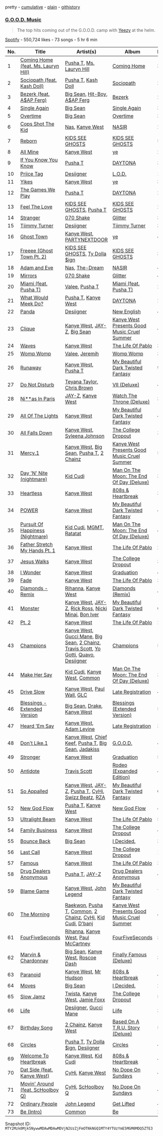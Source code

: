 pretty - [cumulative](/playlists/cumulative/37i9dQZF1DX83ZswDLVXae.md) - [plain](/playlists/plain/37i9dQZF1DX83ZswDLVXae) - [githistory](https://github.githistory.xyz/mackorone/spotify-playlist-archive/blob/main/playlists/plain/37i9dQZF1DX83ZswDLVXae)

### [G.O.O.D\. Music](https://open.spotify.com/playlist/37i9dQZF1DX83ZswDLVXae)

> The top hits coming out of the G.O.O.D\. camp with <a href="spotify:artist:5K4W6rqBFWDnAN6FQUkS6x">Yeezy</a> at the helm.

[Spotify](https://open.spotify.com/user/spotify) - 550,724 likes - 73 songs - 5 hr 6 min

| No. | Title | Artist(s) | Album | Length |
|---|---|---|---|---|
| 1 | [Coming Home \(feat\. Ms\. Lauryn Hill\)](https://open.spotify.com/track/0TGyMhttuNwKab2XJMJ1rl) | [Pusha T](https://open.spotify.com/artist/0ONHkAv9pCAFxb0zJwDNTy), [Ms\. Lauryn Hill](https://open.spotify.com/artist/2Mu5NfyYm8n5iTomuKAEHl) | [Coming Home](https://open.spotify.com/album/2qtMrGLdjgNbVJ1xKDiqAf) | 3:29 |
| 2 | [Sociopath \(feat\. Kash Doll\)](https://open.spotify.com/track/4xR7m33ECxSjY1nXyWmAx0) | [Pusha T](https://open.spotify.com/artist/0ONHkAv9pCAFxb0zJwDNTy), [Kash Doll](https://open.spotify.com/artist/3u579Gdap91lMptBSdXTpf) | [Sociopath](https://open.spotify.com/album/3v452sweoHYSYqZ3oVOM7c) | 2:42 |
| 3 | [Bezerk \(feat\. A$AP Ferg\)](https://open.spotify.com/track/2B9wgj9XzbJZLty03PRbVo) | [Big Sean](https://open.spotify.com/artist/0c173mlxpT3dSFRgMO8XPh), [Hit\-Boy](https://open.spotify.com/artist/6q3p11nP1p80Ey6LrOOSed), [A$AP Ferg](https://open.spotify.com/artist/5dHt1vcEm9qb8fCyLcB3HL) | [Bezerk](https://open.spotify.com/album/6UgZHNJFfmKLSGLuW9T114) | 2:31 |
| 4 | [Single Again](https://open.spotify.com/track/7IP0lO9tHfNwBWZ9X6TJ84) | [Big Sean](https://open.spotify.com/artist/0c173mlxpT3dSFRgMO8XPh) | [Single Again](https://open.spotify.com/album/0AIFISfeloajgVP5fB9ulV) | 3:33 |
| 5 | [Overtime](https://open.spotify.com/track/2IoVnTEyj8NdFBpWoEFrMZ) | [Big Sean](https://open.spotify.com/artist/0c173mlxpT3dSFRgMO8XPh) | [Overtime](https://open.spotify.com/album/7JnRw2TyqBA2qEXGZZ5Za5) | 3:23 |
| 6 | [Cops Shot The Kid](https://open.spotify.com/track/1vi9adPJiD4d22ybGp25hy) | [Nas](https://open.spotify.com/artist/20qISvAhX20dpIbOOzGK3q), [Kanye West](https://open.spotify.com/artist/5K4W6rqBFWDnAN6FQUkS6x) | [NASIR](https://open.spotify.com/album/66EwBbt2kPgugo8Wz0SKAw) | 2:47 |
| 7 | [Reborn](https://open.spotify.com/track/4RVbK6cV0VqWdpCDcx3hiT) | [KIDS SEE GHOSTS](https://open.spotify.com/artist/2hPgGN4uhvXAxiXQBIXOmE) | [KIDS SEE GHOSTS](https://open.spotify.com/album/6pwuKxMUkNg673KETsXPUV) | 5:24 |
| 8 | [All Mine](https://open.spotify.com/track/3U21A07gAloCc4P7J8rxcn) | [Kanye West](https://open.spotify.com/artist/5K4W6rqBFWDnAN6FQUkS6x) | [ye](https://open.spotify.com/album/2Ek1q2haOnxVqhvVKqMvJe) | 2:25 |
| 9 | [If You Know You Know](https://open.spotify.com/track/6bGwKHXHNLmTy6yt147FPh) | [Pusha T](https://open.spotify.com/artist/0ONHkAv9pCAFxb0zJwDNTy) | [DAYTONA](https://open.spotify.com/album/07bIdDDe3I3hhWpxU6tuBp) | 3:22 |
| 10 | [Priice Tag](https://open.spotify.com/track/0w7IgpqkxKyRBTqGuQbZNp) | [Desiigner](https://open.spotify.com/artist/7pFeBzX627ff0VnN6bxPR4) | [L.O.D.](https://open.spotify.com/album/0TjZvf2v4FQlmpEKVvxeB7) | 1:50 |
| 11 | [Yikes](https://open.spotify.com/track/1qsHYUd2c1wFGcn7e63QmG) | [Kanye West](https://open.spotify.com/artist/5K4W6rqBFWDnAN6FQUkS6x) | [ye](https://open.spotify.com/album/2Ek1q2haOnxVqhvVKqMvJe) | 3:08 |
| 12 | [The Games We Play](https://open.spotify.com/track/7iEoaTyBCqLaAwJnOP1BTn) | [Pusha T](https://open.spotify.com/artist/0ONHkAv9pCAFxb0zJwDNTy) | [DAYTONA](https://open.spotify.com/album/07bIdDDe3I3hhWpxU6tuBp) | 2:46 |
| 13 | [Feel The Love](https://open.spotify.com/track/3aUFrxO1B8EW63QchEl3wX) | [KIDS SEE GHOSTS](https://open.spotify.com/artist/2hPgGN4uhvXAxiXQBIXOmE), [Pusha T](https://open.spotify.com/artist/0ONHkAv9pCAFxb0zJwDNTy) | [KIDS SEE GHOSTS](https://open.spotify.com/album/6pwuKxMUkNg673KETsXPUV) | 2:45 |
| 14 | [Stranger](https://open.spotify.com/track/0jbjm2p0qkEfpeoNCywnM2) | [070 Shake](https://open.spotify.com/artist/12Zk1DFhCbHY6v3xep2ZjI) | [Glitter](https://open.spotify.com/album/5HCBV9Epivfv54NNH7VQqA) | 3:42 |
| 15 | [Tiimmy Turner](https://open.spotify.com/track/3NJG6vMH1ZsectZkocMEm0) | [Desiigner](https://open.spotify.com/artist/7pFeBzX627ff0VnN6bxPR4) | [Tiimmy Turner](https://open.spotify.com/album/7zf9kyxc3ZhJv79HrjTRir) | 3:59 |
| 16 | [Ghost Town](https://open.spotify.com/track/7vgTNTaEz3CsBZ1N4YQalM) | [Kanye West](https://open.spotify.com/artist/5K4W6rqBFWDnAN6FQUkS6x), [PARTYNEXTDOOR](https://open.spotify.com/artist/2HPaUgqeutzr3jx5a9WyDV) | [ye](https://open.spotify.com/album/2Ek1q2haOnxVqhvVKqMvJe) | 4:31 |
| 17 | [Freeee \(Ghost Town Pt\. 2\)](https://open.spotify.com/track/7GRTrWsP3yo2Fx8umJfA1X) | [KIDS SEE GHOSTS](https://open.spotify.com/artist/2hPgGN4uhvXAxiXQBIXOmE), [Ty Dolla $ign](https://open.spotify.com/artist/7c0XG5cIJTrrAgEC3ULPiq) | [KIDS SEE GHOSTS](https://open.spotify.com/album/6pwuKxMUkNg673KETsXPUV) | 3:26 |
| 18 | [Adam and Eve](https://open.spotify.com/track/0BSPhsCKfwENstErymcD80) | [Nas](https://open.spotify.com/artist/20qISvAhX20dpIbOOzGK3q), [The\-Dream](https://open.spotify.com/artist/1W3FSF1BLpY3hlVIgvenLz) | [NASIR](https://open.spotify.com/album/66EwBbt2kPgugo8Wz0SKAw) | 4:10 |
| 19 | [Mirrors](https://open.spotify.com/track/6YlCxdJyzDlDnUj0d72NoB) | [070 Shake](https://open.spotify.com/artist/12Zk1DFhCbHY6v3xep2ZjI) | [Glitter](https://open.spotify.com/album/5HCBV9Epivfv54NNH7VQqA) | 4:26 |
| 20 | [Miami \(feat\. Pusha T\)](https://open.spotify.com/track/0DSXAjnNFpc22v31I4MX2S) | [Valee](https://open.spotify.com/artist/4hRL2QmahOYxXNmNKtG1AI), [Pusha T](https://open.spotify.com/artist/0ONHkAv9pCAFxb0zJwDNTy) | [Miami \(feat\. Pusha T\)](https://open.spotify.com/album/59oepjJR54xdxB4usb0Beu) | 2:59 |
| 21 | [What Would Meek Do?](https://open.spotify.com/track/5vnuJ8EopkP5dHukpOmT3L) | [Pusha T](https://open.spotify.com/artist/0ONHkAv9pCAFxb0zJwDNTy), [Kanye West](https://open.spotify.com/artist/5K4W6rqBFWDnAN6FQUkS6x) | [DAYTONA](https://open.spotify.com/album/07bIdDDe3I3hhWpxU6tuBp) | 2:33 |
| 22 | [Panda](https://open.spotify.com/track/5YEOzOojehCqxGQCcQiyR4) | [Desiigner](https://open.spotify.com/artist/7pFeBzX627ff0VnN6bxPR4) | [New English](https://open.spotify.com/album/0cHT4ll3sEPyFFWoFuibMl) | 4:06 |
| 23 | [Clique](https://open.spotify.com/track/65rRB2mspD309xE6YimZTl) | [Kanye West](https://open.spotify.com/artist/5K4W6rqBFWDnAN6FQUkS6x), [JAY\-Z](https://open.spotify.com/artist/3nFkdlSjzX9mRTtwJOzDYB), [Big Sean](https://open.spotify.com/artist/0c173mlxpT3dSFRgMO8XPh) | [Kanye West Presents Good Music Cruel Summer](https://open.spotify.com/album/0bcOGgwJpwBjfFBTApoqSn) | 4:53 |
| 24 | [Waves](https://open.spotify.com/track/3nAq2hCr1oWsIU54tS98pL) | [Kanye West](https://open.spotify.com/artist/5K4W6rqBFWDnAN6FQUkS6x) | [The Life Of Pablo](https://open.spotify.com/album/7gsWAHLeT0w7es6FofOXk1) | 3:01 |
| 25 | [Womp Womp](https://open.spotify.com/track/1G5ho820Xi2Qu3HsBZ26ft) | [Valee](https://open.spotify.com/artist/4hRL2QmahOYxXNmNKtG1AI), [Jeremih](https://open.spotify.com/artist/3KV3p5EY4AvKxOlhGHORLg) | [Womp Womp](https://open.spotify.com/album/7o66H14uvkdLb6dI866lOW) | 3:46 |
| 26 | [Runaway](https://open.spotify.com/track/3DK6m7It6Pw857FcQftMds) | [Kanye West](https://open.spotify.com/artist/5K4W6rqBFWDnAN6FQUkS6x), [Pusha T](https://open.spotify.com/artist/0ONHkAv9pCAFxb0zJwDNTy) | [My Beautiful Dark Twisted Fantasy](https://open.spotify.com/album/20r762YmB5HeofjMCiPMLv) | 9:07 |
| 27 | [Do Not Disturb](https://open.spotify.com/track/3MPC4VgnsdlTEua8QntLab) | [Teyana Taylor](https://open.spotify.com/artist/4ULO7IGI3M2bo0Ap7B9h8a), [Chris Brown](https://open.spotify.com/artist/7bXgB6jMjp9ATFy66eO08Z) | [VII \(Deluxe\)](https://open.spotify.com/album/09wBB2tZNMY9WhIhvx5OSx) | 4:12 |
| 28 | [Ni\*\*as In Paris](https://open.spotify.com/track/4Li2WHPkuyCdtmokzW2007) | [JAY\-Z](https://open.spotify.com/artist/3nFkdlSjzX9mRTtwJOzDYB), [Kanye West](https://open.spotify.com/artist/5K4W6rqBFWDnAN6FQUkS6x) | [Watch The Throne \(Deluxe\)](https://open.spotify.com/album/2P2Xwvh2xWXIZ1OWY9S9o5) | 3:39 |
| 29 | [All Of The Lights](https://open.spotify.com/track/22L7bfCiAkJo5xGSQgmiIO) | [Kanye West](https://open.spotify.com/artist/5K4W6rqBFWDnAN6FQUkS6x) | [My Beautiful Dark Twisted Fantasy](https://open.spotify.com/album/20r762YmB5HeofjMCiPMLv) | 4:59 |
| 30 | [All Falls Down](https://open.spotify.com/track/5SkRLpaGtvYPhw02vZhQQ9) | [Kanye West](https://open.spotify.com/artist/5K4W6rqBFWDnAN6FQUkS6x), [Syleena Johnson](https://open.spotify.com/artist/1lE6SEy8f84Zhjvp7r8yTD) | [The College Dropout](https://open.spotify.com/album/4Uv86qWpGTxf7fU7lG5X6F) | 3:43 |
| 31 | [Mercy.1](https://open.spotify.com/track/671XaUBmifTMXDbZK5CB1M) | [Kanye West](https://open.spotify.com/artist/5K4W6rqBFWDnAN6FQUkS6x), [Big Sean](https://open.spotify.com/artist/0c173mlxpT3dSFRgMO8XPh), [Pusha T](https://open.spotify.com/artist/0ONHkAv9pCAFxb0zJwDNTy), [2 Chainz](https://open.spotify.com/artist/17lzZA2AlOHwCwFALHttmp) | [Kanye West Presents Good Music Cruel Summer](https://open.spotify.com/album/0bcOGgwJpwBjfFBTApoqSn) | 5:26 |
| 32 | [Day 'N' Nite \(nightmare\)](https://open.spotify.com/track/5wfllwdjglyQislkskYLBv) | [Kid Cudi](https://open.spotify.com/artist/0fA0VVWsXO9YnASrzqfmYu) | [Man On The Moon: The End Of Day \(Deluxe\)](https://open.spotify.com/album/2S8AWAM0nxyFy66YnUfIs3) | 3:41 |
| 33 | [Heartless](https://open.spotify.com/track/4EWCNWgDS8707fNSZ1oaA5) | [Kanye West](https://open.spotify.com/artist/5K4W6rqBFWDnAN6FQUkS6x) | [808s & Heartbreak](https://open.spotify.com/album/3WFTGIO6E3Xh4paEOBY9OU) | 3:31 |
| 34 | [POWER](https://open.spotify.com/track/2gZUPNdnz5Y45eiGxpHGSc) | [Kanye West](https://open.spotify.com/artist/5K4W6rqBFWDnAN6FQUkS6x) | [My Beautiful Dark Twisted Fantasy](https://open.spotify.com/album/20r762YmB5HeofjMCiPMLv) | 4:52 |
| 35 | [Pursuit Of Happiness \(Nightmare\)](https://open.spotify.com/track/6MtKObWYda2qnNIpJI21uD) | [Kid Cudi](https://open.spotify.com/artist/0fA0VVWsXO9YnASrzqfmYu), [MGMT](https://open.spotify.com/artist/0SwO7SWeDHJijQ3XNS7xEE), [Ratatat](https://open.spotify.com/artist/57dN52uHvrHOxijzpIgu3E) | [Man On The Moon: The End Of Day \(Deluxe\)](https://open.spotify.com/album/2S8AWAM0nxyFy66YnUfIs3) | 4:55 |
| 36 | [Father Stretch My Hands Pt\. 1](https://open.spotify.com/track/4KW1lqgSr8TKrvBII0Brf8) | [Kanye West](https://open.spotify.com/artist/5K4W6rqBFWDnAN6FQUkS6x) | [The Life Of Pablo](https://open.spotify.com/album/7gsWAHLeT0w7es6FofOXk1) | 2:15 |
| 37 | [Jesus Walks](https://open.spotify.com/track/5g1vtHqi9uV7xtYeCcFOBx) | [Kanye West](https://open.spotify.com/artist/5K4W6rqBFWDnAN6FQUkS6x) | [The College Dropout](https://open.spotify.com/album/4Uv86qWpGTxf7fU7lG5X6F) | 3:13 |
| 38 | [I Wonder](https://open.spotify.com/track/7rbECVPkY5UODxoOUVKZnA) | [Kanye West](https://open.spotify.com/artist/5K4W6rqBFWDnAN6FQUkS6x) | [Graduation](https://open.spotify.com/album/4SZko61aMnmgvNhfhgTuD3) | 4:03 |
| 39 | [Fade](https://open.spotify.com/track/3cCxoOgfi6hgt8MNteuiiD) | [Kanye West](https://open.spotify.com/artist/5K4W6rqBFWDnAN6FQUkS6x) | [The Life Of Pablo](https://open.spotify.com/album/7gsWAHLeT0w7es6FofOXk1) | 3:13 |
| 40 | [Diamonds \- Remix](https://open.spotify.com/track/2DCCA7AwEslJ7jEaEX4Frf) | [Rihanna](https://open.spotify.com/artist/5pKCCKE2ajJHZ9KAiaK11H), [Kanye West](https://open.spotify.com/artist/5K4W6rqBFWDnAN6FQUkS6x) | [Diamonds \(Remix\)](https://open.spotify.com/album/2ZECyyGpEUqgupo22SSI4A) | 4:48 |
| 41 | [Monster](https://open.spotify.com/track/1ZHYJ2Wwgxes4m8Ba88PeK) | [Kanye West](https://open.spotify.com/artist/5K4W6rqBFWDnAN6FQUkS6x), [JAY\-Z](https://open.spotify.com/artist/3nFkdlSjzX9mRTtwJOzDYB), [Rick Ross](https://open.spotify.com/artist/1sBkRIssrMs1AbVkOJbc7a), [Nicki Minaj](https://open.spotify.com/artist/0hCNtLu0JehylgoiP8L4Gh), [Bon Iver](https://open.spotify.com/artist/4LEiUm1SRbFMgfqnQTwUbQ) | [My Beautiful Dark Twisted Fantasy](https://open.spotify.com/album/20r762YmB5HeofjMCiPMLv) | 6:18 |
| 42 | [Pt\. 2](https://open.spotify.com/track/1Wsbr1d2BouNGk2q92mIj7) | [Kanye West](https://open.spotify.com/artist/5K4W6rqBFWDnAN6FQUkS6x) | [The Life Of Pablo](https://open.spotify.com/album/7gsWAHLeT0w7es6FofOXk1) | 2:10 |
| 43 | [Champions](https://open.spotify.com/track/2nBI3iWLhupR7LyAJ5GGkE) | [Kanye West](https://open.spotify.com/artist/5K4W6rqBFWDnAN6FQUkS6x), [Gucci Mane](https://open.spotify.com/artist/13y7CgLHjMVRMDqxdx0Xdo), [Big Sean](https://open.spotify.com/artist/0c173mlxpT3dSFRgMO8XPh), [2 Chainz](https://open.spotify.com/artist/17lzZA2AlOHwCwFALHttmp), [Travis Scott](https://open.spotify.com/artist/0Y5tJX1MQlPlqiwlOH1tJY), [Yo Gotti](https://open.spotify.com/artist/6Ha4aES39QiVjR0L2lwuwq), [Quavo](https://open.spotify.com/artist/0VRj0yCOv2FXJNP47XQnx5), [Desiigner](https://open.spotify.com/artist/7pFeBzX627ff0VnN6bxPR4) | [Champions](https://open.spotify.com/album/1xuSorM2dDIiB5zhftB5NY) | 5:34 |
| 44 | [Make Her Say](https://open.spotify.com/track/7dZAPeA3Of5j5Vaef0DQ6M) | [Kid Cudi](https://open.spotify.com/artist/0fA0VVWsXO9YnASrzqfmYu), [Kanye West](https://open.spotify.com/artist/5K4W6rqBFWDnAN6FQUkS6x), [Common](https://open.spotify.com/artist/2GHclqNVjqGuiE5mA7BEoc) | [Man On The Moon: The End Of Day \(Deluxe\)](https://open.spotify.com/album/2S8AWAM0nxyFy66YnUfIs3) | 3:36 |
| 45 | [Drive Slow](https://open.spotify.com/track/6vB49BJ70zBpDrrAPwdaB8) | [Kanye West](https://open.spotify.com/artist/5K4W6rqBFWDnAN6FQUkS6x), [Paul Wall](https://open.spotify.com/artist/0k7Xl1pqI3tu8sSEjo5oEg), [GLC](https://open.spotify.com/artist/2hZ6jVi1cao5VlJHAEPzU7) | [Late Registration](https://open.spotify.com/album/5ll74bqtkcXlKE7wwkMq4g) | 4:32 |
| 46 | [Blessings \- Extended Version](https://open.spotify.com/track/4UaWrzY75h1tAvlxa4NKP9) | [Big Sean](https://open.spotify.com/artist/0c173mlxpT3dSFRgMO8XPh), [Drake](https://open.spotify.com/artist/3TVXtAsR1Inumwj472S9r4), [Kanye West](https://open.spotify.com/artist/5K4W6rqBFWDnAN6FQUkS6x) | [Blessings \(Extended Version\)](https://open.spotify.com/album/5Isq5L9DWNCRfvFAG6WFN7) | 5:01 |
| 47 | [Heard 'Em Say](https://open.spotify.com/track/6yIjtVtnOBeC8SwdVHzAuF) | [Kanye West](https://open.spotify.com/artist/5K4W6rqBFWDnAN6FQUkS6x), [Adam Levine](https://open.spotify.com/artist/4bYPcJP5jwMhSivRcqie2n) | [Late Registration](https://open.spotify.com/album/5ll74bqtkcXlKE7wwkMq4g) | 3:23 |
| 48 | [Don't Like.1](https://open.spotify.com/track/3YqJ0iaDWM0aqEDQExd2j3) | [Kanye West](https://open.spotify.com/artist/5K4W6rqBFWDnAN6FQUkS6x), [Chief Keef](https://open.spotify.com/artist/15iVAtD3s3FsQR4w1v6M0P), [Pusha T](https://open.spotify.com/artist/0ONHkAv9pCAFxb0zJwDNTy), [Big Sean](https://open.spotify.com/artist/0c173mlxpT3dSFRgMO8XPh), [Jadakiss](https://open.spotify.com/artist/5pnbUBPifNnlusY8kTBivi) | [G.O.O.D.](https://open.spotify.com/album/4YXvNse2P5iuKtCPh91o8q) | 4:43 |
| 49 | [Stronger](https://open.spotify.com/track/0j2T0R9dR9qdJYsB7ciXhf) | [Kanye West](https://open.spotify.com/artist/5K4W6rqBFWDnAN6FQUkS6x) | [Graduation](https://open.spotify.com/album/4SZko61aMnmgvNhfhgTuD3) | 5:11 |
| 50 | [Antidote](https://open.spotify.com/track/1wHZx0LgzFHyeIZkUydNXq) | [Travis Scott](https://open.spotify.com/artist/0Y5tJX1MQlPlqiwlOH1tJY) | [Rodeo \(Expanded Edition\)](https://open.spotify.com/album/4PWBTB6NYSKQwfo79I3prg) | 4:22 |
| 51 | [So Appalled](https://open.spotify.com/track/6K07Ahf6V7CAQn0ikrOztl) | [Kanye West](https://open.spotify.com/artist/5K4W6rqBFWDnAN6FQUkS6x), [JAY\-Z](https://open.spotify.com/artist/3nFkdlSjzX9mRTtwJOzDYB), [Pusha T](https://open.spotify.com/artist/0ONHkAv9pCAFxb0zJwDNTy), [CyHi](https://open.spotify.com/artist/18HVMQsV3tINaTyzT5UIjH), [Swizz Beatz](https://open.spotify.com/artist/2cADQgiLMjNhbsfeN52Bf3), [RZA](https://open.spotify.com/artist/4iCwCMnqsNZ6atvRiADgtn) | [My Beautiful Dark Twisted Fantasy](https://open.spotify.com/album/20r762YmB5HeofjMCiPMLv) | 6:37 |
| 52 | [New God Flow](https://open.spotify.com/track/1DbeslBYnckTqqTcc1Y2Tg) | [Pusha T](https://open.spotify.com/artist/0ONHkAv9pCAFxb0zJwDNTy), [Kanye West](https://open.spotify.com/artist/5K4W6rqBFWDnAN6FQUkS6x) | [New God Flow](https://open.spotify.com/album/3gFzpNzh1Kb48CwztWkeLu) | 4:54 |
| 53 | [Ultralight Beam](https://open.spotify.com/track/1eQBEelI2NCy7AUTerX0KS) | [Kanye West](https://open.spotify.com/artist/5K4W6rqBFWDnAN6FQUkS6x) | [The Life Of Pablo](https://open.spotify.com/album/7gsWAHLeT0w7es6FofOXk1) | 5:20 |
| 54 | [Family Business](https://open.spotify.com/track/5DBmXF7QO43Cuy9yqva116) | [Kanye West](https://open.spotify.com/artist/5K4W6rqBFWDnAN6FQUkS6x) | [The College Dropout](https://open.spotify.com/album/4Uv86qWpGTxf7fU7lG5X6F) | 4:38 |
| 55 | [Bounce Back](https://open.spotify.com/track/0SGkqnVQo9KPytSri1H6cF) | [Big Sean](https://open.spotify.com/artist/0c173mlxpT3dSFRgMO8XPh) | [I Decided.](https://open.spotify.com/album/0XAIjjN5qxViVS0Y5fYkar) | 3:42 |
| 56 | [Last Call](https://open.spotify.com/track/7iOhWWYjhhQiXzF4o4HhXN) | [Kanye West](https://open.spotify.com/artist/5K4W6rqBFWDnAN6FQUkS6x) | [The College Dropout](https://open.spotify.com/album/4Uv86qWpGTxf7fU7lG5X6F) | 12:40 |
| 57 | [Famous](https://open.spotify.com/track/19a3JfW8BQwqHWUMbcqSx8) | [Kanye West](https://open.spotify.com/artist/5K4W6rqBFWDnAN6FQUkS6x) | [The Life Of Pablo](https://open.spotify.com/album/7gsWAHLeT0w7es6FofOXk1) | 3:16 |
| 58 | [Drug Dealers Anonymous](https://open.spotify.com/track/1b6rmL3VXBgYTbn61kM8wT) | [Pusha T](https://open.spotify.com/artist/0ONHkAv9pCAFxb0zJwDNTy), [JAY\-Z](https://open.spotify.com/artist/3nFkdlSjzX9mRTtwJOzDYB) | [Drug Dealers Anonymous](https://open.spotify.com/album/6seO2kGWhFKbe61aNvdB12) | 4:13 |
| 59 | [Blame Game](https://open.spotify.com/track/4EndPA8b6FDWYp1RgsnLEB) | [Kanye West](https://open.spotify.com/artist/5K4W6rqBFWDnAN6FQUkS6x), [John Legend](https://open.spotify.com/artist/5y2Xq6xcjJb2jVM54GHK3t) | [My Beautiful Dark Twisted Fantasy](https://open.spotify.com/album/20r762YmB5HeofjMCiPMLv) | 7:49 |
| 60 | [The Morning](https://open.spotify.com/track/6KdwBL0OFecxLc1cSV9WVp) | [Raekwon](https://open.spotify.com/artist/2yQf6b8hxahZaT5dHlWaB1), [Pusha T](https://open.spotify.com/artist/0ONHkAv9pCAFxb0zJwDNTy), [Common](https://open.spotify.com/artist/2GHclqNVjqGuiE5mA7BEoc), [2 Chainz](https://open.spotify.com/artist/17lzZA2AlOHwCwFALHttmp), [CyHi](https://open.spotify.com/artist/18HVMQsV3tINaTyzT5UIjH), [Kid Cudi](https://open.spotify.com/artist/0fA0VVWsXO9YnASrzqfmYu), [D'banj](https://open.spotify.com/artist/5RCdjio4ASMQ8CFaSuAl6C) | [Kanye West Presents Good Music Cruel Summer](https://open.spotify.com/album/0bcOGgwJpwBjfFBTApoqSn) | 4:35 |
| 61 | [FourFiveSeconds](https://open.spotify.com/track/78TTtXnFQPzwqlbtbwqN0y) | [Rihanna](https://open.spotify.com/artist/5pKCCKE2ajJHZ9KAiaK11H), [Kanye West](https://open.spotify.com/artist/5K4W6rqBFWDnAN6FQUkS6x), [Paul McCartney](https://open.spotify.com/artist/4STHEaNw4mPZ2tzheohgXB) | [FourFiveSeconds](https://open.spotify.com/album/7yBl4uFyJzH48Vy6tPieXL) | 3:08 |
| 62 | [Marvin & Chardonnay](https://open.spotify.com/track/5xpmdbQcfIOsE1hACcC3UK) | [Big Sean](https://open.spotify.com/artist/0c173mlxpT3dSFRgMO8XPh), [Kanye West](https://open.spotify.com/artist/5K4W6rqBFWDnAN6FQUkS6x), [Roscoe Dash](https://open.spotify.com/artist/0bfX8pF8kuHNCs57Ms4jZb) | [Finally Famous \(Deluxe\)](https://open.spotify.com/album/19DGkH750PrQMMnKqBAxfY) | 3:42 |
| 63 | [Paranoid](https://open.spotify.com/track/0w2piYWj1F2bzUftzGJgK9) | [Kanye West](https://open.spotify.com/artist/5K4W6rqBFWDnAN6FQUkS6x), [Mr Hudson](https://open.spotify.com/artist/1zV9UjTUevjp5VUddqIUUn) | [808s & Heartbreak](https://open.spotify.com/album/3WFTGIO6E3Xh4paEOBY9OU) | 4:37 |
| 64 | [Moves](https://open.spotify.com/track/0Fv5N0cHBsl4bzCbollCAS) | [Big Sean](https://open.spotify.com/artist/0c173mlxpT3dSFRgMO8XPh) | [I Decided.](https://open.spotify.com/album/0XAIjjN5qxViVS0Y5fYkar) | 2:22 |
| 65 | [Slow Jamz](https://open.spotify.com/track/3A4cpTBPaIQdtPFb5JxtaX) | [Twista](https://open.spotify.com/artist/6vbY3hOaCAhC7VjucswgdS), [Kanye West](https://open.spotify.com/artist/5K4W6rqBFWDnAN6FQUkS6x), [Jamie Foxx](https://open.spotify.com/artist/7LnaAXbDVIL75IVPnndf7w) | [The College Dropout](https://open.spotify.com/album/4Uv86qWpGTxf7fU7lG5X6F) | 5:16 |
| 66 | [Liife](https://open.spotify.com/track/1W8vII5CLpMMzAGvGlAgCk) | [Desiigner](https://open.spotify.com/artist/7pFeBzX627ff0VnN6bxPR4), [Gucci Mane](https://open.spotify.com/artist/13y7CgLHjMVRMDqxdx0Xdo) | [Liife](https://open.spotify.com/album/15rKI8AnSpyquuUrqagMOd) | 3:17 |
| 67 | [Birthday Song](https://open.spotify.com/track/5qkWTBmDmZjogwIvbKtJQv) | [2 Chainz](https://open.spotify.com/artist/17lzZA2AlOHwCwFALHttmp), [Kanye West](https://open.spotify.com/artist/5K4W6rqBFWDnAN6FQUkS6x) | [Based On A T.R.U\. Story \(Deluxe\)](https://open.spotify.com/album/1wBFRaacNYmqfkidUZ0NtM) | 5:06 |
| 68 | [Circles](https://open.spotify.com/track/3ohFiHO9TkqjdsZrmxnLrM) | [Pusha T](https://open.spotify.com/artist/0ONHkAv9pCAFxb0zJwDNTy), [Ty Dolla $ign](https://open.spotify.com/artist/7c0XG5cIJTrrAgEC3ULPiq), [Desiigner](https://open.spotify.com/artist/7pFeBzX627ff0VnN6bxPR4) | [Circles](https://open.spotify.com/album/1jn7r3jVqImGZNX6cMb4Lv) | 4:07 |
| 69 | [Welcome To Heartbreak](https://open.spotify.com/track/3F18I7LhWKxlf1PytSoTBH) | [Kanye West](https://open.spotify.com/artist/5K4W6rqBFWDnAN6FQUkS6x), [Kid Cudi](https://open.spotify.com/artist/0fA0VVWsXO9YnASrzqfmYu) | [808s & Heartbreak](https://open.spotify.com/album/3WFTGIO6E3Xh4paEOBY9OU) | 4:22 |
| 70 | [Dat Side \(feat\. Kanye West\)](https://open.spotify.com/track/6NvSxE4pfP7TcD1OhGgaZW) | [CyHi](https://open.spotify.com/artist/18HVMQsV3tINaTyzT5UIjH), [Kanye West](https://open.spotify.com/artist/5K4W6rqBFWDnAN6FQUkS6x) | [No Dope On Sundays](https://open.spotify.com/album/79yQxmlPsMM41NH3AiVSNK) | 4:20 |
| 71 | [Movin' Around \(feat\. ScHoolboy Q\)](https://open.spotify.com/track/58CGJJUIKdbS1ptTaTaish) | [CyHi](https://open.spotify.com/artist/18HVMQsV3tINaTyzT5UIjH), [ScHoolboy Q](https://open.spotify.com/artist/5IcR3N7QB1j6KBL8eImZ8m) | [No Dope On Sundays](https://open.spotify.com/album/41eY9OdEmEw07TArIGYG4O) | 4:18 |
| 72 | [Ordinary People](https://open.spotify.com/track/2ZA4uMlSZjaoWGFqP1tsLI) | [John Legend](https://open.spotify.com/artist/5y2Xq6xcjJb2jVM54GHK3t) | [Get Lifted](https://open.spotify.com/album/4W6kVnBPgcW8zDYXbRHh2J) | 4:41 |
| 73 | [Be \(Intro\)](https://open.spotify.com/track/11aFVmFy8903RwDx4ohQiq) | [Common](https://open.spotify.com/artist/2GHclqNVjqGuiE5mA7BEoc) | [Be](https://open.spotify.com/album/2UuvBxV56QWWj2uviGS0up) | 2:24 |

Snapshot ID: `MTY2Mzk0Mjk5NywwMDAwMDAwMDVjN2UzZjFmOTNkNGQ1MTY4YTUzYmE5MGM0MDQ5ZTE3`

